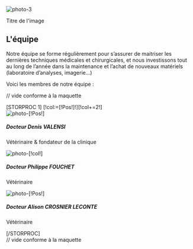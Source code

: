 <div class="row equipe">
    <div class="col-lg-10 col-md-10 col-sm-10 borderTopContenu">
        <div class="imgArticle ">
           <img src="[!Domaine!]/Skins/Vetoccitan1/Images/imageratioequipe.jpg" class="img-responsive" alt="photo-3" title="photo-3" />
        </div>
        <div class="titreImage">
          <p class="legende">Titre de l'image</p>
      </div>
      <div class="titreArticle">
          <h2>L'équipe</h2>
      </div>
      <div class="textArticle">
          <p class="texte">   Notre équipe se forme régulièrement pour s’assurer de maitriser les dernières techniques médicales et chirurgicales, et nous investissons tout au long de l’année dans la maintenance et l’achat de nouveaux matériels (laboratoire d’analyses, imagerie…)

Voici les membres de notre équipe :
         </p>
        </div>
    </div>
     <div class="col-lg-2 col-md-2 col-sm-2">
        // vide conforme à la maquette
     </div>
</div>
<div class="row equipe">
<div class="col-lg-10 col-md-10 col-sm-10 col-xs-11 borderTopContenu">
    [STORPROC 1]
        [!col:=[!Pos!]!][!col+=2!]
        <div class="row equipeteam">
            <div class="col-lg-1 col-md-1 col-sm-1 col-xs-3">
                <img src="[!Domaine!]/Skins/Vetoccitan1/Images/denis_ValensiRATIO.jpg" class="img-responsive" alt="photo-[!Pos!]" title="photo-[!Pos!]"  onclick="animTeam()" />
            </div>
            <div class="col-lg-4 col-md-4 col-sm-4 col-xs-9">
                <h5 style="cursor:pointer" onclick="animTeam(event)">Docteur Denis VALENSI</h5>
                <p class="textePresentation">  Vétérinaire & fondateur de la clinique </p>
            </div>
            <div class="col-lg-1 col-md-1 col-sm-1 col-xs-3">
                <img src="[!Domaine!]/Skins/Vetoccitan1/Images/philippe_FouchetRATIO.jpg" class="img-responsive" alt="photo-[!col!]" title="photo-[!col!]"  onclick="animTeam()" />  
            </div>
            <div class="col-lg-4 col-md-4 col-sm-4 col-xs-9">
                <h5 style="cursor:pointer" onclick="animTeam(event)">Docteur Philippe FOUCHET</h5>
                <p class="textePresentation">  Vétérinaire</p>
            </div>
        </div>
        <div class="row equipeteam">
            <div class="col-lg-1 col-md-1 col-sm-1 col-xs-3">
                <img src="[!Domaine!]/Skins/Vetoccitan1/Images/alison_Crosnier_Leconteratio.jpg" class="img-responsive" alt="photo-[!Pos!]" title="photo-[!Pos!]"  onclick="animTeam()" />
            </div>
            <div class="col-lg-4 col-md-4 col-sm-4 col-xs-9">
                <h5 style="cursor:pointer" onclick="animTeam()">Docteur Alison CROSNIER LECONTE</h5>
                <p class="textePresentation">  Vétérinaire</p>
            </div>
        </div>
    [/STORPROC]
</div>
<div class="col-lg-2 col-md-2 col-sm-2 col-xs-1">
        // vide conforme à la maquette
     </div>
</div>